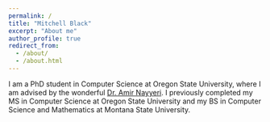 ```yaml
---
permalink: /
title: "Mitchell Black"
excerpt: "About me"
author_profile: true
redirect_from: 
  - /about/
  - /about.html
---
```


I am a PhD student in Computer Science at Oregon State University, where I am advised by the wonderful [Dr. Amir Nayyeri](https://web.engr.oregonstate.edu/~nayyeria/). I previously completed my MS in Computer Science at Oregon State University and my BS in Computer Science and Mathematics at Montana State University. 


